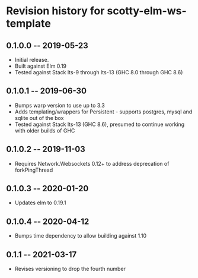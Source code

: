 # Revision history for scotty-elm-ws-template

## 0.1.0.0 -- 2019-05-23

* Initial release.
* Built against Elm 0.19
* Tested against Stack lts-9 through lts-13 (GHC 8.0 through GHC 8.6)

## 0.1.0.1 -- 2019-06-30

* Bumps warp version to use up to 3.3
* Adds templating/wrappers for Persistent - supports postgres, mysql and sqlite
  out of the box
* Tested against Stack lts-13 (GHC 8.6), presumed to continue working with older
  builds of GHC

## 0.1.0.2 -- 2019-11-03

* Requires Network.Websockets 0.12+ to address deprecation of forkPingThread

## 0.1.0.3 -- 2020-01-20

* Updates elm to 0.19.1

## 0.1.0.4 -- 2020-04-12

* Bumps time dependency to allow building against 1.10

## 0.1.1 -- 2021-03-17

* Revises versioning to drop the fourth number
